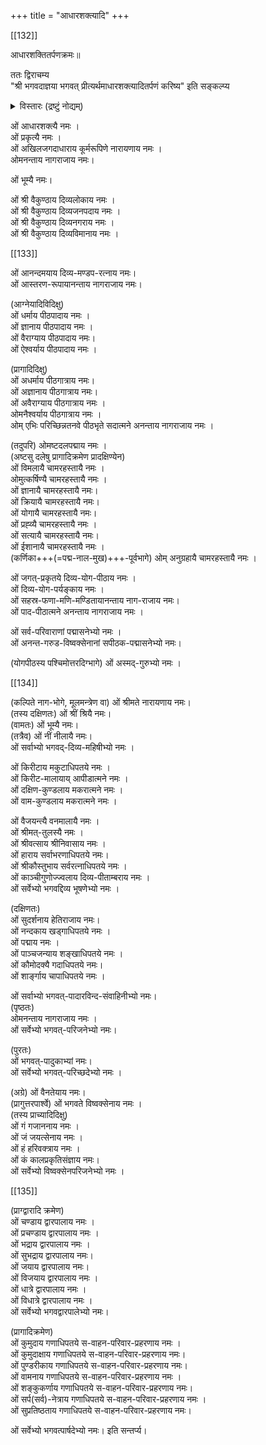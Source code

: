 +++
title = "आधारशक्त्यादि"
+++

[[132]] 

आधारशक्तितर्पणक्रमः॥  

ततः द्विराचम्य  
"श्री भगवदाज्ञया भगवत् प्रीत्यर्थमाधारशक्त्यादितर्पणं करिष्य" इति सङ्कल्प्य  

<details><summary>विस्तारः (द्रष्टुं नोद्यम्)</summary>

ततः श्रीभाष्यकार-नित्योक्ताधार-शक्त्यादीनां तर्पणप्रकारमाह "ततः श्रीभगवदाज्ञया" इत्यादिना। 

> "क्रमेण विधिवज् जप्त्वा  
> द्विराचम्याथ तर्पयेत् ।  
> आधारशक्तिम् आरभ्य  
> गन्धपुष्पाक्षतादिभिः ।  
> पार्षदान्तांस् तर्पयित्वा  
> वस्रं निष्पीड्य मन्त्रतः" 

इति वासिष्ठसंहिता-वचनमिह भाव्यम्। 
</details>



ओं आधारशक्त्यै नमः ।  
ओं प्रकृत्यै नमः ।  
ओं अखिलजगदाधाराय कूर्मरूपिणे नारायणाय नमः ।  
ओमनन्ताय नागराजाय नमः।  

ओं भूम्यै नमः।  

ओं श्री वैकुण्ठाय दिव्यलोकाय नमः ।  
ओं श्री वैकुण्ठाय दिव्यजनपदाय नमः ।  
ओं श्री वैकुण्ठाय दिव्यनगराय नमः ।  
ओं श्री वैकुण्ठाय दिव्यविमानाय नमः ।  

[[133]]

ओं आनन्दमयाय दिव्य-मण्डप-रत्नाय नमः।  
ओं आस्तरण-रूपायानन्ताय नागराजाय नमः।  

(आग्नेयादिविदिक्षु)  
ओं धर्माय पीठपादाय नमः ।  
ओं ज्ञानाय पीठपादाय नमः ।  
ओं वैराग्याय पीठपादाय नमः।  
ओं ऐश्वर्याय पीठपादाय नमः । 

(प्रागादिदिक्षु)  
ओं अधर्माय पीठगात्राय नमः।  
ओं अज्ञानाय पीठगात्राय नमः।  
ओं अवैराग्याय पीठगात्राय नमः ।  
ओमनैश्वर्याय पीठगात्राय नमः ।  
ओम् एभिः परिच्छिन्नतनवे पीठभृते सदात्मने अनन्ताय नागराजाय नमः ।  

(तदुपरि) ओमष्टदलपद्माय नमः ।  
(अष्टसु दलेषु प्रागादिक्रमेण प्रादक्षिण्येन)  
ओं विमलायै चामरहस्तायै नमः ।  
ओमुत्कर्षिण्यै चामरहस्तायै नमः ।  
ओं ज्ञानायै चामरहस्तायै नमः।  
ओं क्रियायै चामरहस्तायै नमः।  
ओं योगायै चामरहस्तायै नमः।  
ओं प्रह्व्यै चामरहस्तायै नमः ।  
ओं सत्यायै चामरहस्तायै नमः।  
ओं ईशानायै चामरहस्तायै नमः ।  
(कर्णिका+++(=पद्म-नाल-मुख)+++-पूर्वभागे) ओम् अनुग्रहायै चामरहस्तायै नमः । 

ओं जगत्-प्रकृतये दिव्य-योग-पीठाय नमः ।  
ओं दिव्य-योग-पर्यङ्काय नमः ।  
ओं सहस्र-फणा-मणि-मण्डितायानन्ताय नाग-राजाय नमः।  
ओं पाद-पीठात्मने अनन्ताय नागराजाय नमः ।  

ओं सर्व-परिवाराणां पद्मासनेभ्यो नमः ।  
ओं अनन्त-गरुड-विष्वक्सेनानां सपीठक-पद्मासनेभ्यो नमः।  

(योगपीठस्य पश्चिमोत्तरदिग्भागे) ओं अस्मद्-गुरुभ्यो नमः ।  

[[134]]

(कल्पिते नाग-भोगे, मूलमन्त्रेण वा) ओं श्रीमते नारायणाय नमः।  
(तस्य दक्षिणतः) ओं श्रीं श्रियै नमः।  
(वामतः) ओं भूम्यै नमः।  
(तत्रैव) ओं नीं नीलायै नमः।  
ओं सर्वाभ्यो भगवद्-दिव्य-महिषीभ्यो नमः ।  

ओं किरीटाय मकुटाधिपतये नमः ।  
ओं किरीट-मालायाय् आपीडात्मने नमः ।  
ओं दक्षिण-कुण्डलाय मकरात्मने नमः ।  
ओं वाम-कुण्डलाय मकरात्मने नमः ।  

ओं वैजयन्त्यै वनमालायै नमः ।  
ओं श्रीमत्-तुलस्यै नमः ।  
ओं श्रीवत्साय श्रीनिवासाय नमः ।  
ओं हाराय सर्वाभरणाधिपतये नमः।  
ओं श्रीकौस्तुभाय सर्वरत्नाधिपतये नमः ।  
ओं काञ्चीगुणोज्ज्वलाय दिव्य-पीताम्बराय नमः ।  
ओं सर्वेभ्यो भगवद्दिव्य भूषणेभ्यो नमः । 

(दक्षिणतः)  
ओं सुदर्शनाय हेतिराजाय नमः।  
ओं नन्दकाय खड्गाधिपतये नमः ।  
ओं पद्माय नमः ।  
ओं पाञ्चजन्याय शङ्खाधिपतये नमः ।  
ओं कौमोदक्यै गदाधिपतये नमः।  
ओं शार्ङ्गाय चापाधिपतये नमः ।  

ओं सर्वाभ्यो भगवत्-पादारविन्द-संवाहिनीभ्यो नमः।  
(पृष्ठतः)  
ओमनन्ताय नागराजाय नमः ।  
ओं सर्वेभ्यो भगवत्-परिजनेभ्यो नमः। 

(पुरतः)  
ओं भगवत्-पादुकाभ्यां नमः।  
ओं सर्वेभ्यो भगवत्-परिच्छदेभ्यो नमः ।  

(अग्रे) ओं वैनतेयाय नमः।  
(प्रागुत्तरपार्श्वे) ओं भगवते विष्वक्सेनाय नमः ।  
(तस्य प्राच्यादिदिक्षु)  
ओं गं गजाननाय नमः ।  
ओं जं जयत्सेनाय नमः ।  
ओं हं हरिवक्त्राय नमः ।  
ओं कं कालप्रकृतिसंज्ञाय नमः।  
ओं सर्वेभ्यो विष्वक्सेनपरिजनेभ्यो नमः ।  

[[135]]

(प्राग्द्वारादि क्रमेण)  
ओं चण्डाय द्वारपालाय नमः ।  
ओं प्रचण्डाय द्वारपालाय नमः ।  
ओं भद्राय द्वारपालाय नमः ।  
ओं सुभद्राय द्वारपालाय नमः।  
ओं जयाय द्वारपालाय नमः।  
ओं विजयाय द्वारपालाय नमः ।  
ओं धात्रे द्वारपालाय नमः ।  
ओं विधात्रे द्वारपालाय नमः ।  
ओं सर्वेभ्यो भगवद्वारपालेभ्यो नमः।  

(प्रागादिक्रमेण)  
ओं कुमुदाय गणाधिपतये स-वाहन-परिवार-प्रहरणाय नमः ।  
ओं कुमुदाक्षाय गणाधिपतये स-वाहन-परिवार-प्रहरणाय नमः।  
ओं पुण्डरीकाय गणाधिपतये स-वाहन-परिवार-प्रहरणाय नमः।  
ओं वामनाय गणाधिपतये स-वाहन-परिवार-प्रहरणाय नमः ।  
ओं शङ्कुकर्णाय गणाधिपतये स-वाहन-परिवार-प्रहरणाय नमः।  
ओं सर्प(सर्व)-नेत्राय गणाधिपतये स-वाहन-परिवार-प्रहरणाय नमः ।  
ओं सुप्रतिष्ठताय गणाधिपतये स-वाहन-परिवार-प्रहरणाय नमः। 

ओं सर्वेभ्यो भगवत्पार्षदेभ्यो नमः। इति सन्तर्प्य। 
